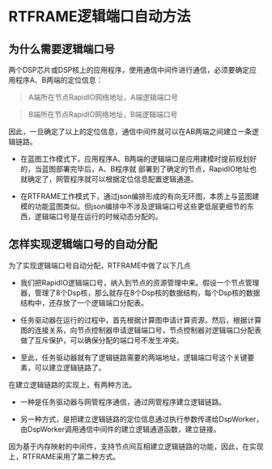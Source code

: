 # RTFRAME逻辑端口自动方法

## 为什么需要逻辑端口号

两个DSP芯片或DSP核上的应用程序，使用通信中间件进行通信，必须要确定应用程序A、B两端的定位信息：

> A端所在节点RapidIO网络地址，A端逻辑端口号

> B端所在节点RapidIO网络地址，B端逻辑端口号

因此，一旦确定了以上的定位信息，通信中间件就可以在AB两端之间建立一条逻辑链路。

* 在蓝图工作模式下，应用程序A、B两端的逻辑端口是应用建模时提前规划好的，当蓝图部署完毕后，A、B程序就
部署到了确定的节点，RapidIO地址也就确定了，网管程序就可以根据定位信息配置逻辑通道。

* 在RTFRAME工作模式下，通过json编排形成的有向无环图，本质上与蓝图建模的功能蓝图类似。但json编排中不涉及逻辑端口号这些更低层更细节的东西，逻辑端口号是在运行的时候动态分配的。

## 怎样实现逻辑端口号的自动分配

为了实现逻辑端口号自动分配，RTFRAME中做了以下几点
* 我们把RapidIO逻辑端口号，纳入到节点的资源管理中来。假设一个节点管理器，管理了8个Dsp核，那么就存在8个Dsp核的数据结构，每个Dsp核的数据结构中，还存放了一个逻辑端口分配表。

* 任务驱动器在运行的过程中，首先根据计算图申请计算资源，然后，根据计算图的连接关系，向节点控制器申请逻辑端口号，节点控制器对逻辑端口分配表做了互斥保护，可以确保分配的端口号不发生冲突。

* 至此，任务驱动器就有了逻辑链路需要的两端地址，逻辑端口号这个关键要素，可以建立逻辑链路了。

在建立逻辑链路的实现上，有两种方法。

* 一种是任务驱动器与网管程序通信，通过网管程序建立逻辑链路。

* 另一种方式，是把建立逻辑链路的定位信息通过执行参数传递给DspWorker，由DspWorker调用通信中间件的建立逻辑通道函数，建立链接。

因为基于内存映射的中间件，支持节点间互相建立逻辑链路的功能，因此，在实现上，RTFRAME采用了第二种方式。